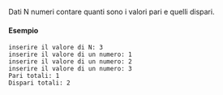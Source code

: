 Dati N numeri contare quanti sono i valori pari e quelli dispari.

#### Esempio
```plaintext
inserire il valore di N: 3
inserire il valore di un numero: 1
inserire il valore di un numero: 2
inserire il valore di un numero: 3
Pari totali: 1
Dispari totali: 2
```